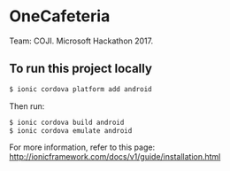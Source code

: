 OneCafeteria 
==============

Team: COJI.
Microsoft Hackathon 2017.

## To run this project locally
```bash
$ ionic cordova platform add android
```

Then run: 

```bash
$ ionic cordova build android
$ ionic cordova emulate android
```

For more information, refer to this page: http://ionicframework.com/docs/v1/guide/installation.html
